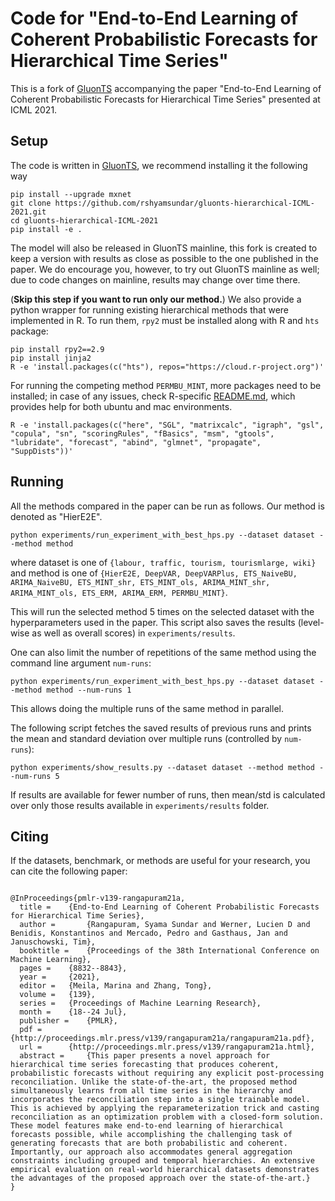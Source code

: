 # Code for "End-to-End Learning of Coherent Probabilistic Forecasts for Hierarchical Time Series" 


This is a fork of [GluonTS](https://github.com/awslabs/gluon-ts/tree/master) accompanying the paper 
"End-to-End Learning of Coherent Probabilistic Forecasts for Hierarchical Time Series" presented at ICML 2021.

## Setup

The code is written in [GluonTS](https://github.com/awslabs/gluon-ts/tree/master), 
we recommend installing it the following way 

```
pip install --upgrade mxnet
git clone https://github.com/rshyamsundar/gluonts-hierarchical-ICML-2021.git
cd gluonts-hierarchical-ICML-2021
pip install -e .
```

The model will also be released in GluonTS mainline, this fork is created to keep a version with results as close as possible to 
the one published in the paper. We do encourage you, however, to try out GluonTS mainline as well; due to code changes on mainline, results may 
change over time there.

(**Skip this step if you want to run only our method.**) We also provide a python wrapper for running existing hierarchical methods that were implemented in R.
To run them, `rpy2` must be installed along with R and `hts` package: 

```
pip install rpy2==2.9
pip install jinja2
R -e 'install.packages(c("hts"), repos="https://cloud.r-project.org")'
``` 
For running the competing method `PERMBU_MINT`, more packages need to be installed; in case of any issues, check R-specific [README.md](https://github.com/rshyamsundar/gluonts-hierarchical-ICML-2021/tree/master/src/gluonts/model/r_forecast/R), which provides help for both ubuntu and mac environments.
``` 
R -e 'install.packages(c("here", "SGL", "matrixcalc", "igraph", "gsl", "copula", "sn", "scoringRules", "fBasics", "msm", "gtools", "lubridate", "forecast", "abind", "glmnet", "propagate", "SuppDists"))'
```

## Running

All the methods compared in the paper can be run as follows. Our method is denoted as "HierE2E".

```
python experiments/run_experiment_with_best_hps.py --dataset dataset --method method
```
where dataset is one of `{labour, traffic, tourism, tourismlarge, wiki}` and method is one of `{HierE2E, DeepVAR, DeepVARPlus, ETS_NaiveBU, ARIMA_NaiveBU, ETS_MINT_shr, ETS_MINT_ols, ARIMA_MINT_shr, ARIMA_MINT_ols, ETS_ERM, ARIMA_ERM, PERMBU_MINT}`.                        


This will run the selected method 5 times on the selected dataset with the hyperparameters used in the paper. This script also saves the results (level-wise as well as overall scores) in `experiments/results`.

One can also limit the number of repetitions of the same method using the command line argument `num-runs`:

```
python experiments/run_experiment_with_best_hps.py --dataset dataset --method method --num-runs 1
```
This allows doing the multiple runs of the same method in parallel.

The following script fetches the saved results of previous runs and prints the mean and standard deviation over multiple runs (controlled by `num-runs`):

```
python experiments/show_results.py --dataset dataset --method method --num-runs 5 
```
If results are available for fewer number of runs, then mean/std is calculated over only those results available in `experiments/results` folder.

## Citing

If the datasets, benchmark, or methods are useful for your research, you can cite the following paper:

```

@InProceedings{pmlr-v139-rangapuram21a,
  title = 	 {End-to-End Learning of Coherent Probabilistic Forecasts for Hierarchical Time Series},
  author =       {Rangapuram, Syama Sundar and Werner, Lucien D and Benidis, Konstantinos and Mercado, Pedro and Gasthaus, Jan and Januschowski, Tim},
  booktitle = 	 {Proceedings of the 38th International Conference on Machine Learning},
  pages = 	 {8832--8843},
  year = 	 {2021},
  editor = 	 {Meila, Marina and Zhang, Tong},
  volume = 	 {139},
  series = 	 {Proceedings of Machine Learning Research},
  month = 	 {18--24 Jul},
  publisher =    {PMLR},
  pdf = 	 {http://proceedings.mlr.press/v139/rangapuram21a/rangapuram21a.pdf},
  url = 	 {http://proceedings.mlr.press/v139/rangapuram21a.html},
  abstract = 	 {This paper presents a novel approach for hierarchical time series forecasting that produces coherent, probabilistic forecasts without requiring any explicit post-processing reconciliation. Unlike the state-of-the-art, the proposed method simultaneously learns from all time series in the hierarchy and incorporates the reconciliation step into a single trainable model. This is achieved by applying the reparameterization trick and casting reconciliation as an optimization problem with a closed-form solution. These model features make end-to-end learning of hierarchical forecasts possible, while accomplishing the challenging task of generating forecasts that are both probabilistic and coherent. Importantly, our approach also accommodates general aggregation constraints including grouped and temporal hierarchies. An extensive empirical evaluation on real-world hierarchical datasets demonstrates the advantages of the proposed approach over the state-of-the-art.}
}

```
